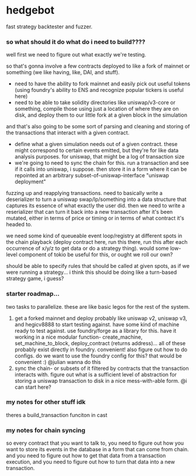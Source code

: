 # hedgebot

fast strategy backtester and fuzzer.

### so what should it do what do i need to build????

well first we need to figure out what exactly we're testing. 

so that's gonna involve a few contracts deployed to like a fork of mainnet or something (we like having, like, DAI, and stuff). 
 - need to have the ability to fork mainnet and easily pick out useful tokens (using foundry's ability to ENS and recognize popular tickers is useful here)
 - need to be able to take solidity directories like uniswap/v3-core or something, compile those using just a location of where they are on disk, and deploy them to our little fork at a given block in the simulation

and that's also going to be some sort of parsing and cleaning and storing of the transactions that interact with a given contract.
 - define what a given simulation needs out of a given contract. these might correspond to certain events emitted, but they're for like data analysis purposes. for uniswap, that might be a log of transaction size
 - we're going to need to sync the chain for this. run a transaction and see if it calls into uniswap, i suppose. then store it in a form where it can be repointed at an arbitrary subset-of-uniswap-interface "uniswap deployment"

fuzzing up and reapplying transactions. need to basically write a deserializer to turn a uniswap swap/lp/something into a data structure that captures its essence of what exactly the user did. then we need to write a reserializer that can turn it back into a new transaction after it's been mutated, either in terms of price or timing or in terms of what contract it's headed to.

we need some kind of queueable event loop/registry at different spots in the chain playback (deploy contract here, run this there, run this after each occurrence of x/y/z to get data or do a strategy thing). would some low-level component of tokio be useful for this, or ought we roll our own?

should be able to specify rules that should be called at given spots, as if we were running a strategy... i think this should be doing like a turn-based strategy game, i guess?

### starter roadmap...

two tasks to parallelize. these are like basic legos for the rest of the system. 
1. get a forked mainnet and deploy probably like uniswap v2, uniswap v3, and hegicv8888 to start testing against. have some kind of machine ready to test against. use foundry/forge as a library for this. have it working in a nice modular function- create_machine, set_machine_to_block, deploy_contract (returns address)... all of these probably exist directly in foundry. convenient! also figure out how to do configs. do we want to use the foundry config for this? that would be convenient :) @julian wanna do this
2. sync the chain- or subsets of it filtered by contracts that the transaction interacts with. figure out what is a sufficient level of abstraction for storing a uniswap transaction to disk in a nice mess-with-able form. @i can start here?


### my notes for other stuff idk
theres a build_transaction funciton in cast

### my notes for chain syncing
so every contract that you want to talk to, you need to figure out how you want to store its events in the database in a form that can come from chain. and you need to figure out how to get that data from a transaction execution, and you need to figure out how to turn that data into a new transaction.